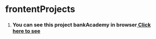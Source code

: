 # frontentProjects

1. <h3>You can see this project bankAcademy in browser<a href='https://umarovsafarbek.github.io/englishTjAcademy/main/index.html'> Click here to see </a></h3>
